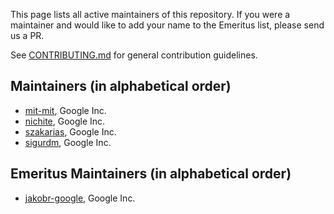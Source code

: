 This page lists all active maintainers of this repository. If you were a
maintainer and would like to add your name to the Emeritus list, please send us a
PR.

See [CONTRIBUTING.md](https://github.com/grpc/grpc-community/blob/master/CONTRIBUTING.md)
for general contribution guidelines.

## Maintainers (in alphabetical order)
- [mit-mit](https://github.com/mit-mit), Google Inc.
- [nichite](https://github.com/nichite), Google Inc.
- [szakarias](https://github.com/szakarias), Google Inc.
- [sigurdm](https://github.com/sigurdm), Google Inc.

## Emeritus Maintainers (in alphabetical order)
- [jakobr-google](https://github.com/jakobr-google), Google Inc.
